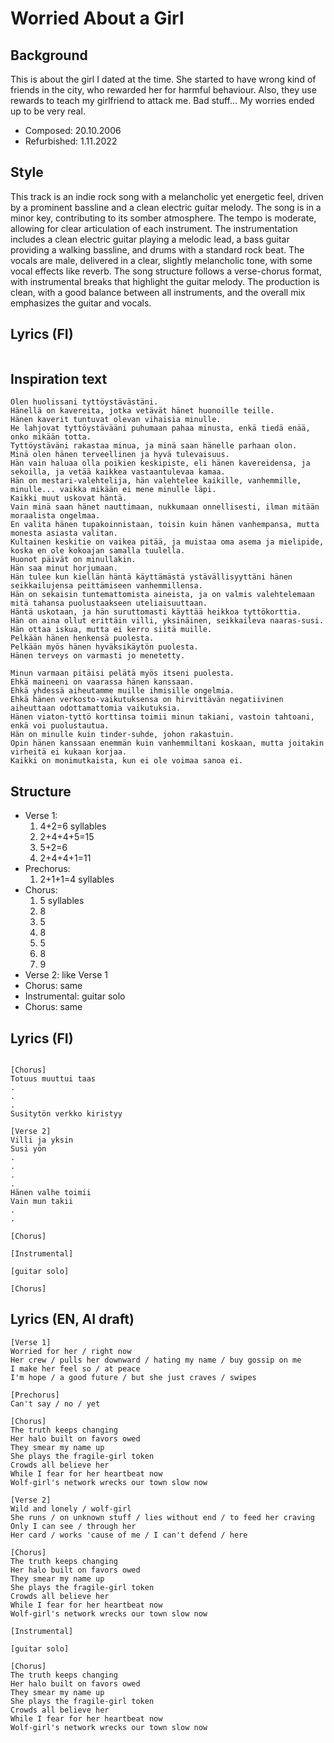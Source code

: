 # Worried About a Girl

## Background
This is about the girl I dated at the time. She started to have wrong kind of friends in the city, who rewarded her for harmful behaviour. Also, they use rewards to teach my girlfriend to attack me. Bad stuff... My worries ended up to be very real.

- Composed: 20.10.2006
- Refurbished: 1.11.2022


## Style
This track is an indie rock song with a melancholic yet energetic feel, driven by a prominent bassline and a clean electric guitar melody.
The song is in a minor key, contributing to its somber atmosphere.
The tempo is moderate, allowing for clear articulation of each instrument.
The instrumentation includes a clean electric guitar playing a melodic lead, a bass guitar providing a walking bassline, and drums with a standard rock beat.
The vocals are male, delivered in a clear, slightly melancholic tone, with some vocal effects like reverb.
The song structure follows a verse-chorus format, with instrumental breaks that highlight the guitar melody.
The production is clean, with a good balance between all instruments, and the overall mix emphasizes the guitar and vocals.



## Lyrics (FI)
```

```


## Inspiration text
```
Olen huolissani tyttöystävästäni.
Hänellä on kavereita, jotka vetävät hänet huonoille teille.
Hänen kaverit tuntuvat olevan vihaisia minulle.
He lahjovat tyttöystävääni puhumaan pahaa minusta, enkä tiedä enää, onko mikään totta.
Tyttöystäväni rakastaa minua, ja minä saan hänelle parhaan olon.
Minä olen hänen terveellinen ja hyvä tulevaisuus.
Hän vain haluaa olla poikien keskipiste, eli hänen kavereidensa, ja sekoilla, ja vetää kaikkea vastaantulevaa kamaa.
Hän on mestari-valehtelija, hän valehtelee kaikille, vanhemmille, minulle... vaikka mikään ei mene minulle läpi.
Kaikki muut uskovat häntä.
Vain minä saan hänet nauttimaan, nukkumaan onnellisesti, ilman mitään moraalista ongelmaa.
En valita hänen tupakoinnistaan, toisin kuin hänen vanhempansa, mutta monesta asiasta valitan.
Kultainen keskitie on vaikea pitää, ja muistaa oma asema ja mielipide, koska en ole kokoajan samalla tuulella.
Huonot päivät on minullakin.
Hän saa minut horjumaan.
Hän tulee kun kiellän häntä käyttämästä ystävällisyyttäni hänen seikkailujensa peittämiseen vanhemmillensa.
Hän on sekaisin tuntemattomista aineista, ja on valmis valehtelemaan mitä tahansa puolustaakseen uteliaisuuttaan.
Häntä uskotaan, ja hän suruttomasti käyttää heikkoa tyttökorttia.
Hän on aina ollut erittäin villi, yksinäinen, seikkaileva naaras-susi.
Hän ottaa iskua, mutta ei kerro siitä muille.
Pelkään hänen henkensä puolesta.
Pelkään myös hänen hyväksikäytön puolesta.
Hänen terveys on varmasti jo menetetty.

Minun varmaan pitäisi pelätä myös itseni puolesta.
Ehkä maineeni on vaarassa hänen kanssaan.
Ehkä yhdessä aiheutamme muille ihmisille ongelmia.
Ehkä hänen verkosto-vaikutuksensa on hirvittävän negatiivinen aiheuttaan odottamattomia vaikutuksia.
Hänen viaton-tyttö korttinsa toimii minun takiani, vastoin tahtoani, enkä voi puolustautua.
Hän on minulle kuin tinder-suhde, johon rakastuin.
Opin hänen kanssaan enemmän kuin vanhemmiltani koskaan, mutta joitakin virheitä ei kukaan korjaa.
Kaikki on monimutkaista, kun ei ole voimaa sanoa ei.
```

## Structure
- Verse 1:
	1. 4+2=6 syllables
	2. 2+4+4+5=15
	3. 5+2=6
	4. 2+4+4+1=11
- Prechorus:
	1. 2+1+1=4 syllables
- Chorus:
	1. 5 syllables
	2. 8
	3. 5
	4. 8
	5. 5
	6. 8
	7. 9
- Verse 2: like Verse 1
- Chorus: same
- Instrumental: guitar solo
- Chorus: same




## Lyrics (FI)
```

[Chorus]
Totuus muuttui taas
.
.
.
Susitytön verkko kiristyy

[Verse 2]
Villi ja yksin
Susi yön
.
.
.
.
Hänen valhe toimii
Vain mun takii
.
.

[Chorus]

[Instrumental]

[guitar solo]

[Chorus]

```

## Lyrics (EN, AI draft)
```
[Verse 1]
Worried for her / right now
Her crew / pulls her downward / hating my name / buy gossip on me
I make her feel so / at peace
I'm hope / a good future / but she just craves / swipes

[Prechorus]
Can't say / no / yet

[Chorus]
The truth keeps changing
Her halo built on favors owed
They smear my name up
She plays the fragile-girl token
Crowds all believe her
While I fear for her heartbeat now
Wolf-girl's network wrecks our town slow now

[Verse 2]
Wild and lonely / wolf-girl
She runs / on unknown stuff / lies without end / to feed her craving
Only I can see / through her
Her card / works 'cause of me / I can't defend / here

[Chorus]
The truth keeps changing
Her halo built on favors owed
They smear my name up
She plays the fragile-girl token
Crowds all believe her
While I fear for her heartbeat now
Wolf-girl's network wrecks our town slow now

[Instrumental]

[guitar solo]

[Chorus]
The truth keeps changing
Her halo built on favors owed
They smear my name up
She plays the fragile-girl token
Crowds all believe her
While I fear for her heartbeat now
Wolf-girl's network wrecks our town slow now
```
